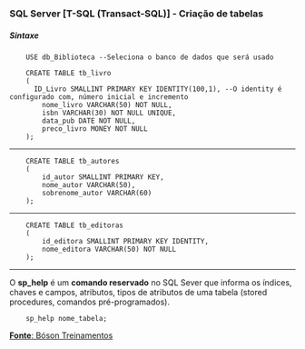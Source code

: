 ### SQL Server [T-SQL (Transact-SQL)] - Criação de tabelas

##### Sintaxe

        USE db_Biblioteca --Seleciona o banco de dados que será usado

        CREATE TABLE tb_livro
        (	
          ID_Livro SMALLINT PRIMARY KEY IDENTITY(100,1), --O identity é configurado com, número inicial e incremento
        	nome_livro VARCHAR(50) NOT NULL,
        	isbn VARCHAR(30) NOT NULL UNIQUE,        	
        	data_pub DATE NOT NULL,
        	preco_livro MONEY NOT NULL
        );
---
        CREATE TABLE tb_autores
        (
        	id_autor SMALLINT PRIMARY KEY,
        	nome_autor VARCHAR(50),
        	sobrenome_autor VARCHAR(60)
        );
---
        CREATE TABLE tb_editoras
        (
        	id_editora SMALLINT PRIMARY KEY IDENTITY,
        	nome_editora VARCHAR(50) NOT NULL
        );

---

O **sp_help** é um **comando reservado** no SQL Sever que informa os índices, chaves e campos, atributos, tipos de atributos de uma tabela (stored procedures, comandos pré-programados).

        sp_help nome_tabela;




[**Fonte**: Bóson Treinamentos](https://youtube.com/playlist?list=PLucm8g_ezqNqI5cW3alteV5olcMCcHYRK&si=iTJ-F9uZb8Eff3QA)